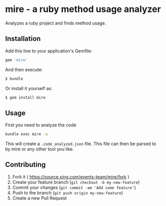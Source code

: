 # mire - a ruby method usage analyzer

Analyzes a ruby project and finds method usage.

## Installation

Add this line to your application's Gemfile:

```ruby
gem 'mire'
```

And then execute:

```bash
$ bundle
```

Or install it yourself as:

```bash
$ gem install mire
```

## Usage

First you need to analyze the code

```bash
bundle exec mire -a
```

This will create a `.code_analyzed.json` file. This file can then be
parsed to by mire or any other tool you like.

## Contributing

1. Fork it ( https://source.xing.com/events-team/mire/fork )
2. Create your feature branch (`git checkout -b my-new-feature`)
3. Commit your changes (`git commit -am 'Add some feature'`)
4. Push to the branch (`git push origin my-new-feature`)
5. Create a new Pull Request

